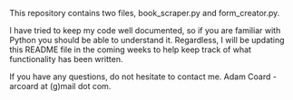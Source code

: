 This repository contains two files, book_scraper.py and form_creator.py.  

I have tried to keep my code well documented, so if you are familiar with Python you should be able to understand it.  Regardless, I will be updating this README file in the coming weeks to help keep track of what functionality has been written.

If you have any questions, do not hesitate to contact me.
Adam Coard - arcoard at (g)mail dot com.  